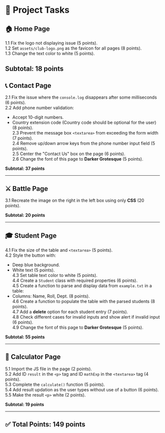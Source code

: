 # 📌 Project Tasks

## 🏠 Home Page  
1.1 Fix the logo not displaying issue (5 points).  
1.2 Set `assets/club-logo.png` as the favicon for all pages (8 points).  
1.3 Change the text color to white (5 points).  

**Subtotal: 18 points**
---

## 📞 Contact Page  
2.1 Fix the issue where the `console.log` disappears after some milliseconds (6 points).  
2.2 Add phone number validation:  
  - Accept 10-digit numbers.  
  - Country extension code (Country code should be optional for the user) (8 points).  
2.3 Prevent the message box `<textarea>` from exceeding the form width (7 points).  
2.4 Remove up/down arrow keys from the phone number input field (5 points).  
2.5 Center the "Contact Us" box on the page (6 points).  
2.6 Change the font of this page to **Darker Grotesque** (5 points).  

**Subtotal: 37 points**

---

## ⚔️ Battle Page  
3.1 Recreate the image on the right in the left box using only **CSS** (20 points).  

**Subtotal: 20 points**

---

## 🎓 Student Page  
4.1 Fix the size of the table and `<textarea>` (5 points).  
4.2 Style the button with:  
  - Deep blue background.  
  - White text (5 points).  
4.3 Set table text color to white (5 points).  
4.4 Create a `Student` class with required properties (6 points).  
4.5 Create a function to parse and display data from `example.txt` in a table:  
  - Columns: Name, Roll, Dept. (8 points).  
4.6 Create a function to populate the table with the parsed students (8 points).  
4.7 Add a **delete** option for each student entry (7 points).  
4.8 Check different cases for invalid inputs and show alert if invalid input (6 points).  
4.9 Change the font of this page to **Darker Grotesque** (5 points).  

**Subtotal: 55 points**

---

## 🧮 Calculator Page  
5.1 Import the JS file in the page (2 points).  
5.2 Add ID `result` in the `<p>` tag and ID `mathExp` in the `<textarea>` tag (4 points).  
5.3 Complete the `calculate()` function (5 points).  
5.4 Add result updation as the user types without use of a button (6 points).  
5.5 Make the result `<p>` white (2 points).  

**Subtotal: 19 points**

---

## ✅ Total Points: **149 points**
